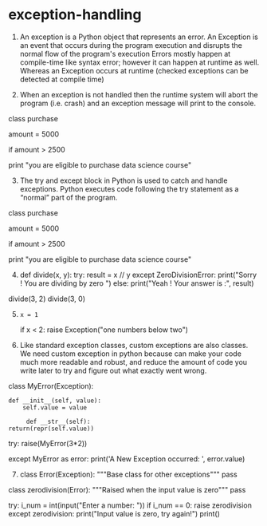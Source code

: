 # exception-handling

1. An exception is a Python object that represents an error. 
   An Exception is an event that occurs during the program execution and disrupts the normal flow of the program's execution
   Errors mostly happen at compile-time like syntax error; however it can happen at runtime as well. Whereas an Exception occurs at runtime (checked exceptions can    be detected at compile time)

2. When an exception is not handled then the runtime system will abort the program (i.e. crash) and an exception message will print to the console.

  class purchase

  amount = 5000

  if amount > 2500

  print "you are eligible to purchase data science course"

3. The try and except block in Python is used to catch and handle exceptions.
  Python executes code following the try statement as a “normal” part of the program.

  class purchase

  amount = 5000

  if amount > 2500

  print "you are eligible to purchase data science course"

4. def divide(x, y):
	try:
		result = x // y
	except ZeroDivisionError:
		print("Sorry ! You are dividing by zero ")
	else:
		print("Yeah ! Your answer is :", result)

divide(3, 2)
divide(3, 0)

5.     x = 1
      if x < 2:
      raise Exception("one numbers below two")

6.  Like standard exception classes, custom exceptions are also classes.
We need custom exception in python because can make your code much more readable and robust, and reduce the amount of code you write later to try and figure out what exactly went wrong.


class MyError(Exception):

	def __init__(self, value):
		self.value = value

         def __str__(self):
	return(repr(self.value))
try:
	raise(MyError(3*2))

except MyError as error:
	print('A New Exception occurred: ', error.value)


7. class Error(Exception):
	"""Base class for other exceptions"""
	pass

class zerodivision(Error):
	"""Raised when the input value is zero"""
	pass

try:
	i_num = int(input("Enter a number: "))
	if i_num == 0:
		raise zerodivision
except zerodivision:
	print("Input value is zero, try again!")
	print()

